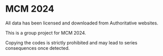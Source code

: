 # MCM 2024

All data has been licensed and downloaded from Authoritative websites.

This is a group project for MCM 2024.

Copying the codes is strictly prohibited and may lead to series consequences once detected.
